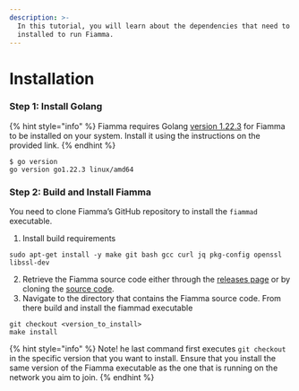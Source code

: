 ```yaml
---
description: >-
  In this tutorial, you will learn about the dependencies that need to be
  installed to run Fiamma.
---
```


# Installation

### Step 1: Install Golang <a href="#step-1-install-golang" id="step-1-install-golang"></a>

{% hint style="info" %}
Fiamma requires Golang [version 1.22.3](https://go.dev/doc/install) for Fiamma to be installed on your system. Install it using the instructions on the provided link.
{% endhint %}

```
$ go version
go version go1.22.3 linux/amd64
```

### Step 2: Build and Install Fiamma <a href="#step-1-install-golang" id="step-1-install-golang"></a>

You need to clone Fiamma’s GitHub repository to install the `fiammad` executable.

1. Install build requirements

```
sudo apt-get install -y make git bash gcc curl jq pkg-config openssl libssl-dev
```

2. Retrieve the Fiamma source code either through the [releases page](https://github.com/fiamma-chain/fiamma/releases) or by cloning the [source code](https://github.com/fiamma-chain/fiamma).
3. Navigate to the directory that contains the Fiamma source code. From there build and install the fiammad executable

```
git checkout <version_to_install>
make install
```

{% hint style="info" %}
Note! he last command first executes `git checkout` in the specific version that you want to install. Ensure that you install the same version of the Fiamma executable as the one that is running on the network you aim to join.
{% endhint %}
